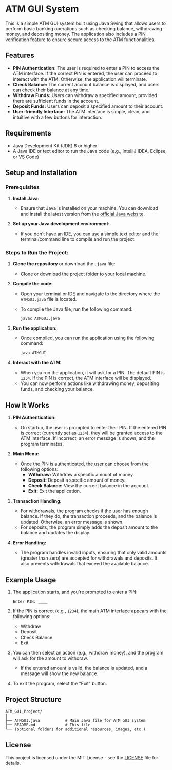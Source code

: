 # ATM GUI System

This is a simple ATM GUI system built using Java Swing that allows users to perform basic banking operations such as checking balance, withdrawing money, and depositing money. The application also includes a PIN verification feature to ensure secure access to the ATM functionalities.

## Features

- **PIN Authentication:** The user is required to enter a PIN to access the ATM interface. If the correct PIN is entered, the user can proceed to interact with the ATM. Otherwise, the application will terminate.
- **Check Balance:** The current account balance is displayed, and users can check their balance at any time.
- **Withdraw Funds:** Users can withdraw a specified amount, provided there are sufficient funds in the account.
- **Deposit Funds:** Users can deposit a specified amount to their account.
- **User-friendly Interface:** The ATM interface is simple, clean, and intuitive with a few buttons for interaction.

## Requirements

- Java Development Kit (JDK) 8 or higher
- A Java IDE or text editor to run the Java code (e.g., IntelliJ IDEA, Eclipse, or VS Code)

## Setup and Installation

### Prerequisites

1. **Install Java:**
   - Ensure that Java is installed on your machine. You can download and install the latest version from the [official Java website](https://www.oracle.com/java/technologies/javase-jdk11-downloads.html).

2. **Set up your Java development environment:**
   - If you don't have an IDE, you can use a simple text editor and the terminal/command line to compile and run the project.

### Steps to Run the Project:

1. **Clone the repository** or download the `.java` file:
   - Clone or download the project folder to your local machine.

2. **Compile the code:**
   - Open your terminal or IDE and navigate to the directory where the `ATMGUI.java` file is located.
   - To compile the Java file, run the following command:

     ```bash
     javac ATMGUI.java
     ```

3. **Run the application:**
   - Once compiled, you can run the application using the following command:

     ```bash
     java ATMGUI
     ```

4. **Interact with the ATM:**
   - When you run the application, it will ask for a PIN. The default PIN is `1234`. If the PIN is correct, the ATM interface will be displayed.
   - You can now perform actions like withdrawing money, depositing funds, and checking your balance.

## How It Works

1. **PIN Authentication:** 
   - On startup, the user is prompted to enter their PIN. If the entered PIN is correct (currently set as `1234`), they will be granted access to the ATM interface. If incorrect, an error message is shown, and the program terminates.
   
2. **Main Menu:**
   - Once the PIN is authenticated, the user can choose from the following options:
     - **Withdraw:** Withdraw a specific amount of money.
     - **Deposit:** Deposit a specific amount of money.
     - **Check Balance:** View the current balance in the account.
     - **Exit:** Exit the application.

3. **Transaction Handling:** 
   - For withdrawals, the program checks if the user has enough balance. If they do, the transaction proceeds, and the balance is updated. Otherwise, an error message is shown.
   - For deposits, the program simply adds the deposit amount to the balance and updates the display.
   
4. **Error Handling:**
   - The program handles invalid inputs, ensuring that only valid amounts (greater than zero) are accepted for withdrawals and deposits. It also prevents withdrawals that exceed the available balance.

## Example Usage

1. The application starts, and you're prompted to enter a PIN:
   
   ```
   Enter PIN: ____
   ```

2. If the PIN is correct (e.g., `1234`), the main ATM interface appears with the following options:

   - Withdraw
   - Deposit
   - Check Balance
   - Exit

3. You can then select an action (e.g., withdraw money), and the program will ask for the amount to withdraw.

   - If the entered amount is valid, the balance is updated, and a message will show the new balance.

4. To exit the program, select the "Exit" button.

## Project Structure

```
ATM_GUI_Project/
│
├── ATMGUI.java           # Main Java file for ATM GUI system
├── README.md             # This file
└── (optional folders for additional resources, images, etc.)
```

## License

This project is licensed under the MIT License - see the [LICENSE](LICENSE) file for details.

